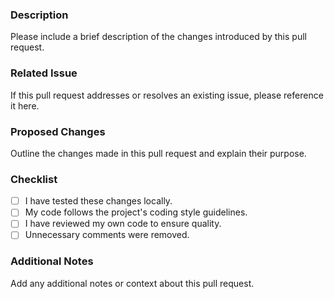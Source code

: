 ### Description

Please include a brief description of the changes introduced by this pull request.

### Related Issue

If this pull request addresses or resolves an existing issue, please reference it here.

### Proposed Changes

Outline the changes made in this pull request and explain their purpose.

### Checklist

- [ ] I have tested these changes locally.
- [ ] My code follows the project's coding style guidelines.
- [ ] I have reviewed my own code to ensure quality.
- [ ] Unnecessary comments were removed.

### Additional Notes

Add any additional notes or context about this pull request.
